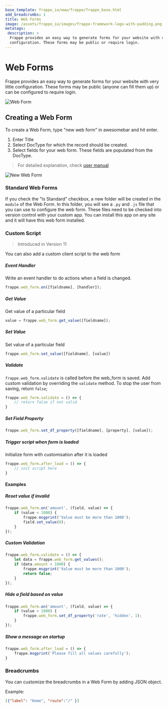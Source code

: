 ```yaml
---
base_template: frappe_io/www/frappe/frappe_base.html
add_breadcrumbs: 1
title: Web Forms
image: /assets/frappe_io/images/frappe-framework-logo-with-padding.png
metatags:
 description: >
  Frappe provides an easy way to generate forms for your website with very little
  configuration. These forms may be public or require login.
---
```


# Web Forms

Frappe provides an easy way to generate forms for your website with very little
configuration. These forms may be public (anyone can fill them up) or can be
configured to require login.

![Web Form](/docs/assets/img/web-forms-join-us.png)

## Creating a Web Form

To create a Web Form, type "new web form" in awesomebar and hit enter.

1. Enter Title
1. Select DocType for which the record should be created.
1. Select fields for your web form. These fields are populated from the DocType.

> For detailed explanation, check [user manual](https://erpnext.com/docs/user/manual/en/website/web-form)

![New Web Form](/docs/assets/img/web-form-example-1.png)

### Standard Web Forms

If you check the "Is Standard" checkbox, a new folder will be created in the
`module` of the Web Form. In this folder, you will see a `.py` and `.js` file
that you can use to configure the web form. These files need to be checked into
version control with your custom app. You can install this app on any site and
it will have this web form installed.

### Custom Script

> Introduced in Version 11

You can also add a custom client script to the web form

##### Event Handler

Write an event handler to do actions when a field is changed.

```js
frappe.web_form.on([fieldname], [handler]);
```

##### Get Value

Get value of a particular field

```js
value = frappe.web_form.get_value([fieldname]);
```

##### Set Value

Set value of a particular field

```js
frappe.web_form.set_value([fieldname], [value])
```

##### Validate

`frappe.web_form.validate` is called before the web_form is saved. Add custom
validation by overriding the `validate` method. To stop the user from saving,
return `false`;

```js
frappe.web_form.validate = () => {
    // return false if not valid
}
```

##### Set Field Property

```js
frappe.web_form.set_df_property([fieldname], [property], [value]);
```

##### Trigger script when form is loaded

Initialize form with customisation after it is loaded

```js
frappe.web_form.after_load = () => {
    // init script here
}
```

#### Examples

##### Reset value if invalid

```js
frappe.web_form.on('amount', (field, value) => {
    if (value < 1000) {
        frappe.msgprint('Value must be more than 1000');
        field.set_value(0);
    }
});
```

##### Custom Validation

```js
frappe.web_form.validate = () => {
    let data = frappe.web_form.get_values();
    if (data.amount < 1000) {
        frappe.msgprint('Value must be more than 1000');
        return false;
    }
});
```

##### Hide a field based on value

```js
frappe.web_form.on('amount', (field, value) => {
    if (value < 1000) {
        frappe.web_form.set_df_property('rate', 'hidden', 1);
    }
});
```

##### Show a message on startup

```js
frappe.web_form.after_load = () => {
    frappe.msgprint('Please fill all values carefully');
}
```

### Breadcrumbs

You can customize the breadcrumbs in a Web Form by adding JSON object.

Example:
```json
[{"label": "Home", "route":"/" }]
```
